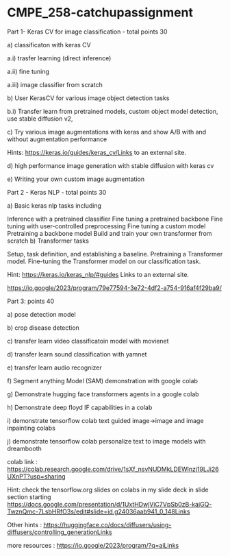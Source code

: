 # CMPE_258-catchupassignment

Part 1-  Keras CV for image classification - total points 30

a) classificaton with keras CV

a.i) trasfer learning (direct inference)

a.ii) fine tuning

a.iii) image classifier from scratch

b) User KerasCV for  various image object detection tasks

b.i) Transfer learn from  pretrained models, custom object model detection, use stable diffusion v2,  

c) Try various image augmentations with keras and show A/B with and without augmentation performance 

Hints: https://keras.io/guides/keras_cv/Links to an external site.

d) high performance image generation with stable diffusion with keras cv

e) Writing your own custom image augmentation

 

Part 2 - Keras NLP - total points 30 

a) Basic keras nlp tasks including

Inference with a pretrained classifier
Fine tuning a pretrained backbone
Fine tuning with user-controlled preprocessing
Fine tuning a custom model
Pretraining a backbone model
Build and train your own transformer from scratch
b) Transformer tasks 

Setup, task definition, and establishing a baseline.
Pretraining a Transformer model.
Fine-tuning the Transformer model on our classification task.
 

Hint:  https://keras.io/keras_nlp/#guides Links to an external site.

https://io.google/2023/program/79e77594-3e72-4df2-a754-916af4f29ba9/

 

Part 3: points 40

a) pose detection model

b) crop disease detection 

c) transfer learn video classificatoin model with movienet

d) transfer learn sound classification with yamnet

e) transfer learn audio recognizer

f) Segment anything Model (SAM) demonstration with google colab 

g) Demonstrate hugging face transformers agents in a google colab 

h) Demonstrate deep floyd IF capabilities in a colab

i) demonstrate tensorflow colab text guided image->image and image inpainting colabs 

j) demonstrate tensorflow colab personalize text to image models with dreambooth 

colab link : https://colab.research.google.com/drive/1sXf_nsvNUDMkLDEWlnzj19LJi26UXnPT?usp=sharing

Hint: check the tensorflow.org slides on colabs in my slide deck in slide section starting https://docs.google.com/presentation/d/1UxtHDwjViC7VpSb0zB-kajGQ-TwznQmc-7LsbHRfO3s/edit#slide=id.g24036aab941_0_148Links

Other hints : https://huggingface.co/docs/diffusers/using-diffusers/controlling_generationLinks

 

more resources : https://io.google/2023/program/?q=aiLinks

